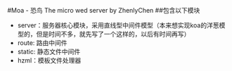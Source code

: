 #Moa - 恐鸟
The micro wed server by ZhenlyChen
##包含以下模块
- server：服务器核心模块，采用直线型中间件模型（本来想实现koa的洋葱模型的，但是时间不多，就先写了一个这样的，以后有时间再写）
- route: 路由中间件
- static: 静态文件中间件
- hzml：模板文件处理器
